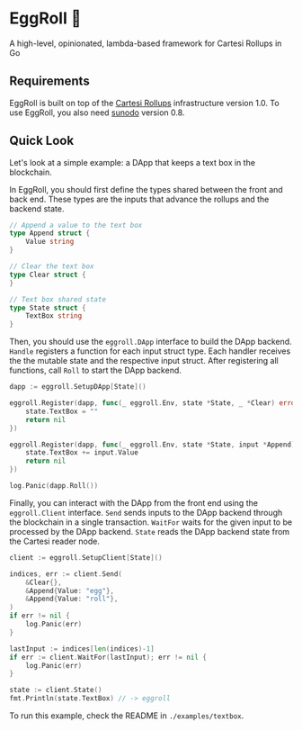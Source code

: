 # EggRoll 🥢

A high-level, opinionated, lambda-based framework for Cartesi Rollups in Go

## Requirements

EggRoll is built on top of the [Cartesi Rollups](https://docs.cartesi.io/cartesi-rollups/) infrastructure version 1.0.
To use EggRoll, you also need [sunodo](https://github.com/sunodo/sunodo/) version 0.8.

## Quick Look

Let's look at a simple example: a DApp that keeps a text box in the blockchain.

In EggRoll, you should first define the types shared between the front and back end.
These types are the inputs that advance the rollups and the backend state.

```go
// Append a value to the text box
type Append struct {
	Value string
}

// Clear the text box
type Clear struct {
}

// Text box shared state
type State struct {
	TextBox string
}
```

Then, you should use the `eggroll.DApp` interface to build the DApp backend.
`Handle` registers a function for each input struct type.
Each handler receives the the mutable state and the respective input struct.
After registering all functions, call `Roll` to start the DApp backend.

```go
dapp := eggroll.SetupDApp[State]()

eggroll.Register(dapp, func(_ eggroll.Env, state *State, _ *Clear) error {
    state.TextBox = ""
    return nil
})

eggroll.Register(dapp, func(_ eggroll.Env, state *State, input *Append) error {
    state.TextBox += input.Value
    return nil
})

log.Panic(dapp.Roll())
```

Finally, you can interact with the DApp from the front end using the `eggroll.Client` interface.
`Send` sends inputs to the DApp backend through the blockchain in a single transaction.
`WaitFor` waits for the given input to be processed by the DApp backend.
`State` reads the DApp backend state from the Cartesi reader node.

```go
client := eggroll.SetupClient[State]()

indices, err := client.Send(
    &Clear{},
    &Append{Value: "egg"},
    &Append{Value: "roll"},
)
if err != nil {
    log.Panic(err)
}

lastInput := indices[len(indices)-1]
if err := client.WaitFor(lastInput); err != nil {
    log.Panic(err)
}

state := client.State()
fmt.Println(state.TextBox) // -> eggroll
```

To run this example, check the README in `./examples/textbox`.
